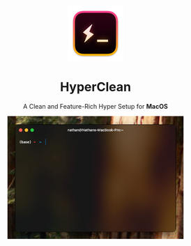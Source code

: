 <br />
<div align="center">
    <picture>
        <img src="README src/HyperIcon.png" alt="Hyper Icon" width="128" height="128">
    </picture>
    <h1>HyperClean</h1>
    <p>A Clean and Feature-Rich Hyper Setup for <b>MacOS</b> </p>
    <picture>
        <source srcset="README src/sc/scLight.png">
        <img src="README src/sc/scDark.png" width="80%">
    </picture>
</div>